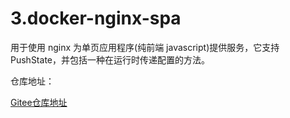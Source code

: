 # 3.docker-nginx-spa


用于使用 nginx 为单页应用程序(纯前端 javascript)提供服务，它支持 PushState，并包括一种在运行时传递配置的方法。



仓库地址：

[Gitee仓库地址](https://gitee.com/k8s-devops/docker-nginx-spa)
